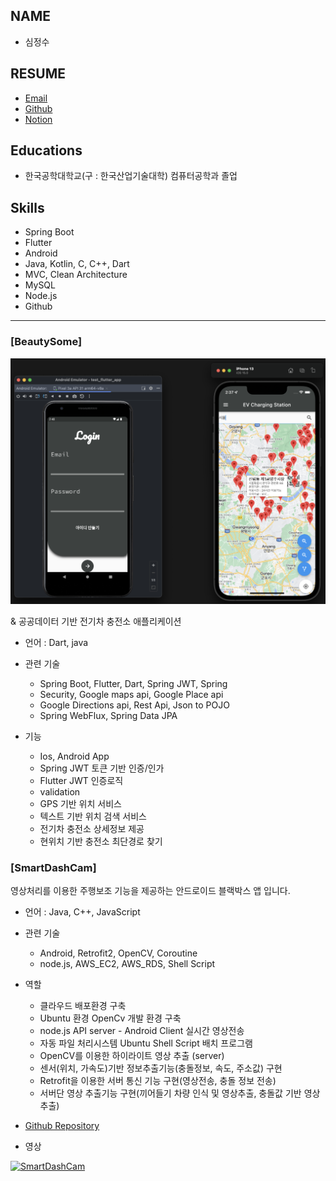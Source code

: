## NAME
- 심정수



## RESUME
- [Email](mailto:simking95@google.com)
- [Github](https://github.com/simjeongsoo)
- [Notion](https://chrome-expansion-872.notion.site/a087054d35ee9460391cf331f91447891)


## **Educations**

- 한국공학대학교(구 : 한국산업기술대학) 컴퓨터공학과 졸업


## **Skills**

- Spring Boot
- Flutter
- Android
- Java, Kotlin, C, C++, Dart
- MVC, Clean Architecture
- MySQL
- Node.js
- Github

--------------------

### [BeautySome]

<img width="634" alt="springflutterapp" src="https://github.com/simjeongsoo/Resume/blob/master/images/springflutterapp.png?raw=true">


& 공공데이터 기반 전기차 충전소 애플리케이션

- 언어 : Dart, java
- 관련 기술
  - Spring Boot, Flutter, Dart, Spring JWT, Spring 
  - Security, Google maps api, Google Place api
  - Google Directions api, Rest Api, Json to POJO
  - Spring WebFlux, Spring Data JPA


- 기능
  - Ios, Android App
  - Spring JWT 토큰 기반 인증/인가
  - Flutter JWT 인증로직 
  - validation
  - GPS 기반 위치 서비스
  - 텍스트 기반 위치 검색 서비스 
  - 전기차 충전소 상세정보 제공 
  - 현위치 기반 충전소 최단경로 찾기


### [SmartDashCam]

영상처리를 이용한 주행보조 기능을 제공하는 안드로이드 블랙박스 앱 입니다.

- 언어 : Java, C++, JavaScript
- 관련 기술
  - Android, Retrofit2, OpenCV, Coroutine
  - node.js, AWS_EC2, AWS_RDS, Shell Script

- 역할 
  - 클라우드 배포환경 구축
  - Ubuntu 환경 OpenCv 개발 환경 구축
  - node.js API server - Android Client 실시간 영상전송
  - 자동 파일 처리시스템 Ubuntu Shell Script 배치 프로그램
  - OpenCV를 이용한 하이라이트 영상 추출 (server)
  - 센서(위치, 가속도)기반 정보추출기능(충돌정보, 속도, 주소값) 구현
  - Retrofit을 이용한 서버 통신 기능 구현(영상전송, 충돌 정보 전송)
  - 서버단 영상 추출기능 구현(끼어들기 차량 인식 및 영상추출, 충돌값 기반 영상 추출)
- [Github Repository](https://github.com/simjeongsoo/Team_Easy_dashcam)


- 영상

[![SmartDashCam](https://i9.ytimg.com/vi_webp/D_NHKn3G3aE/mq3.webp?sqp=COiGlJ8G-oaymwEmCMACELQB8quKqQMa8AEB-AHUBoAC4AOKAgwIABABGCMgZSgaMA8=&rs=AOn4CLCz1Pe0sOuq3XgtDfEQjbsh8XlVig)](https://youtu.be/D_NHKn3G3aE)

